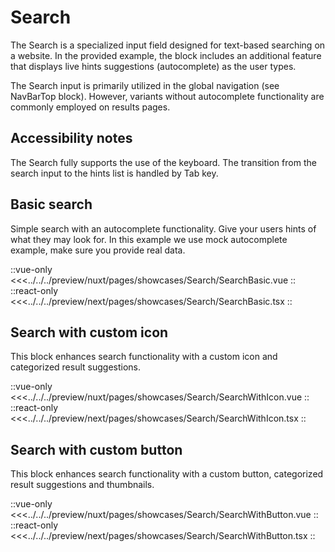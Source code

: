 # Search

The Search is a specialized input field designed for text-based searching on a website. In the provided example, the block includes an additional feature that displays live hints suggestions (autocomplete) as the user types.

The Search input is primarily utilized in the global navigation (see NavBarTop block). However, variants without autocomplete functionality are commonly employed on results pages.

## Accessibility notes

The Search fully supports the use of the keyboard. The transition from the search input to the hints list is handled by Tab key.

## Basic search

Simple search with an autocomplete functionality. Give your users hints of what they may look for. In this example we use mock autocomplete example, make sure you provide real data.

<Showcase showcase-name="Search/SearchBasic" style="min-height: 350px">

::vue-only
<<<../../../preview/nuxt/pages/showcases/Search/SearchBasic.vue
::
::react-only
<<<../../../preview/next/pages/showcases/Search/SearchBasic.tsx
::

</Showcase>

## Search with custom icon

This block enhances search functionality with a custom icon and categorized result suggestions.

<Showcase showcase-name="Search/SearchWithIcon" style="min-height: 500px">

::vue-only
<<<../../../preview/nuxt/pages/showcases/Search/SearchWithIcon.vue
::
::react-only
<<<../../../preview/next/pages/showcases/Search/SearchWithIcon.tsx
::

</Showcase>

## Search with custom button

This block enhances search functionality with a custom button, categorized result suggestions and thumbnails.

<Showcase showcase-name="Search/SearchWithButton" style="min-height: 500px">

::vue-only
<<<../../../preview/nuxt/pages/showcases/Search/SearchWithButton.vue
::
::react-only
<<<../../../preview/next/pages/showcases/Search/SearchWithButton.tsx
::

</Showcase>
